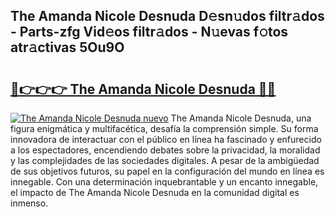 ## The Amanda Nicole Desnuda D𝚎sn𝚞dos filtr𝚊dos - Parts-zfg Vid𝚎os filtr𝚊dos - N𝚞evas f𝚘tos atr𝚊ctivas 5Ou9O

# <h2><a href="http://mb35dj6.tromn.icu/?c=The+Amanda+Nicole+Desnuda">🔗👉👉👉 The Amanda Nicole Desnuda 🔗🔗</a></h2>

[![The Amanda Nicole Desnuda nuevo](https://i.imgur.com/pEAQMta.gif)](http://mb35dj6.tromn.icu/?c=The+Amanda+Nicole+Desnuda)
The Amanda Nicole Desnuda, una figura enigmática y multifacética, desafía la comprensión simple. Su forma innovadora de interactuar con el público en línea ha fascinado y enfurecido a los espectadores, encendiendo debates sobre la privacidad, la moralidad y las complejidades de las sociedades digitales. A pesar de la ambigüedad de sus objetivos futuros, su papel en la configuración del mundo en línea es innegable. Con una determinación inquebrantable y un encanto innegable, el impacto de The Amanda Nicole Desnuda en la comunidad digital es inmenso.
